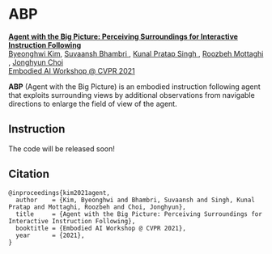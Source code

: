 # ABP
<a href="https://bhkim94.github.io/projects/ABP/"> <b> Agent with the Big Picture: Perceiving Surroundings for Interactive Instruction Following </b> </a>
<br>
<a href="https://bhkim94.github.io/">Byeonghwi Kim</a>,
<a href="https://www.linkedin.com/in/suvaansh-bhambri-1784bab7/"> Suvaansh Bhambri </a>,
<a href="https://kunalmessi10.github.io/"> Kunal Pratap Singh </a>,
<a href="http://roozbehm.info/"> Roozbeh Mottaghi </a>,
<a href="http://ppolon.github.io/"> Jonghyun Choi </a>
<br>
<a href="https://embodied-ai.org/cvpr2021/"> Embodied AI Workshop @ CVPR 2021 </a>

**ABP** (Agent with the Big Picture) is an embodied instruction following agent that exploits surrounding views by additional observations from navigable directions to enlarge the field of view of the agent.

## Instruction
The code will be released soon!

## Citation
```
@inproceedings{kim2021agent,
  author    = {Kim, Byeonghwi and Bhambri, Suvaansh and Singh, Kunal Pratap and Mottaghi, Roozbeh and Choi, Jonghyun},
  title     = {Agent with the Big Picture: Perceiving Surroundings for Interactive Instruction Following},
  booktitle = {Embodied AI Workshop @ CVPR 2021},
  year      = {2021},
}
```
